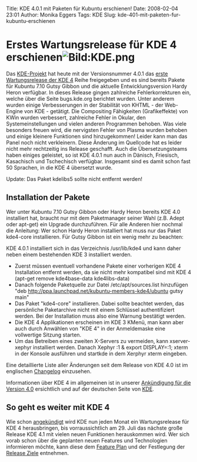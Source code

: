 Title: KDE 4.0.1 mit Paketen für Kubuntu erschienen!
Date: 2008-02-04 23:01
Author: Monika Eggers
Tags: KDE
Slug: kde-401-mit-paketen-fur-kubuntu-erschienen

Erstes Wartungsrelease für KDE 4 erschienen![![Bild:KDE.png](http://wiki.kubuntu-de.org/images/Kde.png)](http://wiki.kubuntu-de.org/images/Kde.png "Bild:KDE4-Plasma.png")
============================================================================================================================================================================================================


Das [KDE-Projekt](http://www.kde.org/ "http://www.kde.org") hat heute mit der Versionsnummer 4.0.1 das [erste Wartungsrelease
der KDE
4](http://www.kde.org/announcements/announce-4.0.1.php "http://www.kde.org/announcements/announce-4.0.1.php") Reihe freigegeben und es sind bereits Pakete für Kubuntu 7.10
Gutsy Gibbon und die aktuelle Entwicklungsversion Hardy Heron verfügbar.
In dieses Release gingen zahlreiche Fehlerkorrekturen ein, welche über
die Seite bugs.kde.org berichtet wurden. Unter anderem wurden einige
Verbesserungen in der Stabilität von KHTML - der Web-Engine von KDE -
getätigt. Die Compositing Fähigkeiten (Grafikeffekte) von KWin wurden
verbessert, zahlreiche Fehler in Okular, den Systemeinstellungen und
vielen anderen Programmen behoben. Was viele besonders freuen wird, die
nervigsten Fehler von Plasma wurden behoben und einige kleinere
Funktionen sind hinzugekommen! Leider kann man das Panel noch nicht
verkleinern. Diese Änderung im Quellcode hat es leider nicht mehr
rechtzeitig ins Release geschafft. Auch die Übersetzungsteams haben
einiges geleistet, so ist KDE 4.0.1 nun auch in Dänisch, Friesisch,
Kasachisch und Tschechisch verfügbar. Insgesamt sind es damit schon fast
50 Sprachen, in die KDE 4 übersetzt wurde. 


Update: Das Paket kdelibs5 sollte nicht entfernt werden!


<!--break--><!--break-->

Installation der Pakete
----------------------------------------


Wer unter Kubuntu 7.10 Gutsy Gibbon oder Hardy Heron bereits KDE 4.0
installiert hat, braucht nur mit dem Paketmanager seiner Wahl (z.B.
Adept oder apt-get) ein Upgrade durchzuführen. Für alle Anderen hier
nochmal die Anleitung: Wer schon Hardy Heron installiert hat muss nur
das Paket kde4-core installieren. Für Gutsy Gibbon ist ein wenig mehr zu
beachten:


KDE 4.0.1 installiert sich in das Verzeichnis /usr/lib/kde4 und kann
daher neben einem bestehenden KDE 3 installiert werden.


-   Zuerst müssen eventuell vorhandene Pakete einer vorherigen KDE 4
    Installation entfernt werden, da sie nicht mehr kompatibel sind mit
    KDE 4 (apt-get remove kde4base-data kde4libs-data)
-   Danach folgende Paketquelle zur Datei /etc/apt/sources.list
    hinzufügen "deb
    <http://ppa.launchpad.net/kubuntu-members-kde4/ubuntu> gutsy main"
-   Das Paket "kde4-core" installieren. Dabei sollte beachtet werden,
    das persönliche Paketarchive nicht mit einem Schlüssel
    authentifiziert werden. Bei der Installation muss also eine Warnung
    bestätigt werden.
-   Die KDE 4 Applikationen erscheinen im KDE 3 KMenü, man kann aber
    auch durch Anwählen von "KDE 4" in der Anmeldemaske eine vollwertige
    Sitzung starten.
-   Um das Betreiben eines zweiten X-Servers zu vermeiden, kann
    xserver-xephyr installiert werden. Danach Xephyr :1 & export
    DISPLAY=:1; xterm in der Konsole ausführen und startkde in dem
    Xerphyr xterm eingeben.


Eine detaillierte Liste aller Änderungen seit dem Release von KDE 4.0
ist im englischen
[Changelog](http://www.kde.org/announcements/changelogs/changelog4_0to4_0_1.php "http://www.kde.org/announcements/changelogs/changelog4_0to4_0_1.php") einzusehen.


Informationen über KDE 4 im allgemeinen ist in unserer [Ankündigung für
die Version
4.0](../../../../nachrichten/software/kde/kde-4-0-mit-kubuntu-paketen-erschienen "http://www.kubuntu-de.org/nachrichten/software/kde/kde-4-0-mit-kubuntu-paketen-erschienen") ersichtlich und auf der deutschen Seite von
[KDE](http://kde.org/announcements/4.0/index-de.php "http://kde.org/announcements/4.0/index-de.php").


So geht es weiter mit KDE 4
--------------------------------------------


Wie schon
[angekündigt](../../../../nachrichten/software/kde/releasefahrplan-f-r-kde-4 "http://www.kubuntu-de.org/nachrichten/software/kde/releasefahrplan-f-r-kde-4") wird KDE nun jeden Monat ein Wartungsrelease für KDE 4
herausbringen, bis vorraussichtlich am 29. Juli das nächste große
Release KDE 4.1 mit vielen neuen Funktionen herauskommen wird. Wer sich
vorab schon über die geplanten neuen Features und Technologien
informieren möchte, kann diese dem [Feature
Plan](http://techbase.kde.org/index.php?title=Schedules/KDE4/4.1_Feature_Plan "http://techbase.kde.org/index.php?title=Schedules/KDE4/4.1_Feature_Plan") und der Festlegung der [Release
Ziele](http://techbase.kde.org/index.php?title=Schedules/KDE4/4.1_Release_Goals "http://techbase.kde.org/index.php?title=Schedules/KDE4/4.1_Release_Goals") entnehmen.



